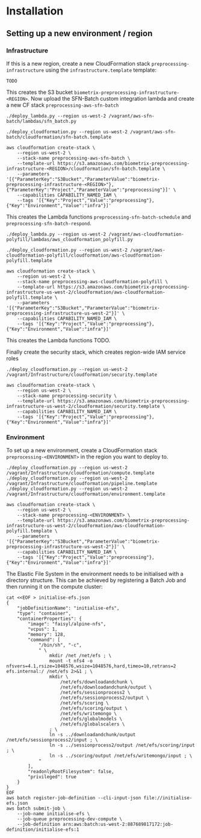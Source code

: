 # Installation

## Setting up a new environment / region

### Infrastructure

If this is a new region, create a new CloudFormation stack `preprocessing-infrastructure` using the `infrastructure.template` template:
 
```shell
TODO
```

This creates the S3 bucket `biometrix-preprocessing-infrastructure-<REGION>`.  Now upload the SFN-Batch custom integration lambda and create a new CF stack `preprocessing-aws-sfn-batch` 

```shell
./deploy_lambda.py --region us-west-2 /vagrant/aws-sfn-batch/lambdas/sfn_batch.py

./deploy_cloudformation.py --region us-west-2 /vagrant/aws-sfn-batch/cloudformation/sfn-batch.template

aws cloudformation create-stack \
    --region us-west-2 \
    --stack-name preprocessing-aws-sfn-batch \
    --template-url https://s3.amazonaws.com/biometrix-preprocessing-infrastructure-<REGION>/cloudformation/sfn-batch.template \
    --parameters '[{"ParameterKey":"S3Bucket","ParameterValue":"biometrix-preprocessing-infrastructure-<REGION>"},{"ParameterKey":"Project","ParameterValue":"preprocessing"}]' \
    --capabilities CAPABILITY_NAMED_IAM \
    --tags '[{"Key":"Project","Value":"preprocessing"},{"Key":"Environment","Value":"infra"}]'
```

This creates the Lambda functions `preprocessing-sfn-batch-schedule` and `preprocessing-sfn-batch-respond`.

```shell
./deploy_lambda.py --region us-west-2 /vagrant/aws-cloudformation-polyfill/lambdas/aws_cloudformation_polyfill.py

./deploy_cloudformation.py --region us-west-2 /vagrant/aws-cloudformation-polyfill/cloudformation/aws-cloudformation-polyfill.template

aws cloudformation create-stack \
    --region us-west-2 \
    --stack-name preprocessing-aws-cloudformation-polyfill \
    --template-url https://s3.amazonaws.com/biometrix-preprocessing-infrastructure-us-west-2/cloudformation/aws-cloudformation-polyfill.template \
    --parameters '[{"ParameterKey":"S3Bucket","ParameterValue":"biometrix-preprocessing-infrastructure-us-west-2"}]' \
    --capabilities CAPABILITY_NAMED_IAM \
    --tags '[{"Key":"Project","Value":"preprocessing"},{"Key":"Environment","Value":"infra"}]'
```

This creates the Lambda functions TODO.

Finally create the security stack, which creates region-wide IAM service roles

```shell
./deploy_cloudformation.py --region us-west-2 /vagrant/Infrastructure/cloudformation/security.template

aws cloudformation create-stack \
    --region us-west-2 \
    --stack-name preprocessing-security \
    --template-url https://s3.amazonaws.com/biometrix-preprocessing-infrastructure-us-west-2/cloudformation/security.template \
    --capabilities CAPABILITY_NAMED_IAM \
    --tags '[{"Key":"Project","Value":"preprocessing"},{"Key":"Environment","Value":"infra"}]'
```

### Environment

To set up a new environment, create a CloudFormation stack `preprocessing-<ENVIRONMENT>` in the region you want to deploy to.

```shell
./deploy_cloudformation.py --region us-west-2 /vagrant/Infrastructure/cloudformation/compute.template
./deploy_cloudformation.py --region us-west-2 /vagrant/Infrastructure/cloudformation/pipeline.template
./deploy_cloudformation.py --region us-west-2 /vagrant/Infrastructure/cloudformation/environment.template

aws cloudformation create-stack \
    --region us-west-2 \
    --stack-name preprocessing-<ENVIRONMENT> \
    --template-url https://s3.amazonaws.com/biometrix-preprocessing-infrastructure-us-west-2/cloudformation/aws-cloudformation-polyfill.template \
    --parameters '[{"ParameterKey":"S3Bucket","ParameterValue":"biometrix-preprocessing-infrastructure-us-west-2"}]' \
    --capabilities CAPABILITY_NAMED_IAM \
    --tags '[{"Key":"Project","Value":"preprocessing"},{"Key":"Environment","Value":"infra"}]'
```

The Elastic File System in the environment needs to be initialised with a directory structure.  This can be
achieved by registering a Batch Job and then running it on the compute cluster:

```shell    
cat <<EOF > initialise-efs.json
{
    "jobDefinitionName": "initialise-efs",
    "type": "container",
    "containerProperties": {
        "image": "faisyl/alpine-nfs",
        "vcpus": 1,
        "memory": 128,
        "command": [
            "/bin/sh", "-c", 
            " \
                mkdir /net /net/efs ; \
                mount -t nfs4 -o nfsvers=4.1,rsize=1048576,wsize=1048576,hard,timeo=10,retrans=2 efs.internal:/ /net/efs 2>&1 ; \
                mkdir \
                    /net/efs/downloadandchunk \
                    /net/efs/downloadandchunk/output \
                    /net/efs/sessionprocess2 \
                    /net/efs/sessionprocess2/output \
                    /net/efs/scoring \
                    /net/efs/scoring/output \
                    /net/efs/writemongo \
                    /net/efs/globalmodels \
                    /net/efs/globalscalers \
                ; \
                ln -s ../downloadandchunk/output /net/efs/sessionprocess2/input ; \
                ln -s ../sessionprocess2/output /net/efs/scoring/input ; \
                ln -s ../scoring/output /net/efs/writemongo/input ; \
            "
        ],
        "readonlyRootFilesystem": false,
        "privileged": true
    }
}
EOF
aws batch register-job-definition --cli-input-json file://initialise-efs.json
aws batch submit-job \
    --job-name initialise-efs \
    --job-queue preprocessing-dev-compute \
    --job-definition arn:aws:batch:us-west-2:887689817172:job-definition/initialise-efs:1
```
